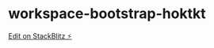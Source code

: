 # workspace-bootstrap-hoktkt

[Edit on StackBlitz ⚡️](https://stackblitz.com/edit/workspace-bootstrap-hoktkt)